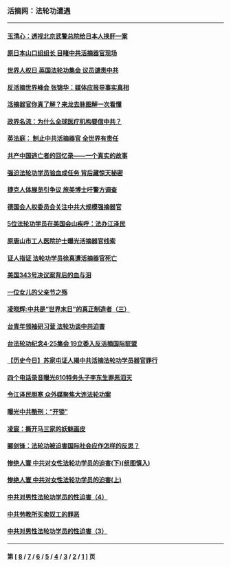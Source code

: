 ### 活摘网：法轮功遭遇
---
#### [玉清心：透视北京武警总院给日本人换肝一案](../../pages/nf5881/n13771978.md?08090430) 
#### [原日本山口组组长 目睹中共活摘器官现场](../../pages/nf5881/n13767360.md?08090430) 
#### [世界人权日 英国法轮功集会 议员谴责中共](../../pages/nf5881/n13431763.md?08090430) 
#### [反活摘世界峰会 张锦华：媒体应报导事实真相](../../pages/nf5881/n13278502.md?08090430) 
#### [活摘器官你真了解？来龙去脉图解一次看懂](../../pages/nf5881/n13013820.md?08090430) 
#### [政界名流：为什么全球医疗机构要信中共？](../../pages/nf5881/n11945479.md?08090430) 
#### [英法庭： 制止中共活摘器官 全世界有责任](../../pages/nf5881/n11330691.md?08090430) 
#### [共产中国逃亡者的回忆录——一个真实的故事](../../pages/nf5881/n10918649.md?08090430) 
#### [强迫法轮功学员验血成任务 背后藏惊天秘密](../../pages/nf5881/n4252384.md?08090430) 
#### [捷克人体展览引争议 旅美博士吁警方调查](../../pages/nf5881/n9429187.md?08090430) 
#### [德国会人权委员会关注中共大规模强摘器官](../../pages/nf5881/n8418950.md?08090430) 
#### [5位法轮功学员在美国会山疾呼：法办江泽民](../../pages/nf5881/n8101519.md?08090430) 
#### [原唐山市工人医院护士曝光活摘器官线索](../../pages/nf5881/n8076384.md?08090430) 
#### [证人指证 法轮功学员徐真遭活摘器官死亡](../../pages/nf5881/n8042467.md?08090430) 
#### [美国343号决议案背后的血与泪](../../pages/nf5881/n8020684.md?08090430) 
#### [一位女儿的父亲节之殇](../../pages/nf5881/n8014122.md?08090430) 
#### [凌晓辉:中共是“世界末日”的真正制造者（三）](../../pages/nf5881/n4210333.md?08090430) 
#### [台青年领袖研习营 法轮功谈中共迫害](../../pages/nf5881/n4141857.md?08090430) 
#### [台法轮功纪念4‧25集会 19立委入反活摘国际联盟](../../pages/nf5881/n4141821.md?08090430) 
#### [【历史今日】苏家屯证人揭中共活摘法轮功学员器官罪行](../../pages/nf5881/n4135912.md?08090430) 
#### [四个电话录音曝光610特务头子李东生罪恶滔天](../../pages/nf5881/n4040060.md?08090430) 
#### [令江泽民胆寒 众外媒聚焦大连法轮功案](../../pages/nf5881/n3932671.md?08090430) 
#### [曝光中共酷刑：“开锁”](../../pages/nf5881/n3889373.md?08090430) 
#### [凌宸：撕开马三家的妖魅画皮](../../pages/nf5881/n3849369.md?08090430) 
#### [郦剑锋：法轮功被迫害国际社会应作怎样的反思？](../../pages/nf5881/n3824560.md?08090430) 
#### [惨绝人寰 中共对女性法轮功学员的迫害(下)(组图慎入)](../../pages/nf5881/n3816285.md?08090430) 
#### [惨绝人寰 中共对女性法轮功学员的迫害(上)](../../pages/nf5881/n3815374.md?08090430) 
#### [中共对男性法轮功学员的性迫害（4）](../../pages/nf5881/n3769144.md?08090430) 
#### [中共劳教所买卖奴工的罪恶](../../pages/nf5881/n3769378.md?08090430) 
#### [中共对男性法轮功学员的性迫害（3）](../../pages/nf5881/n3768231.md?08090430) 

---
#### 第 [ [8](./8.md?08090430) / [7](./7.md?08090430) / [6](./6.md?08090430) / [5](./5.md?08090430) / [4](./4.md?08090430) / [3](./3.md?08090430) / [2](./2.md?08090430) / [1](./1.md?08090430) ] 页
